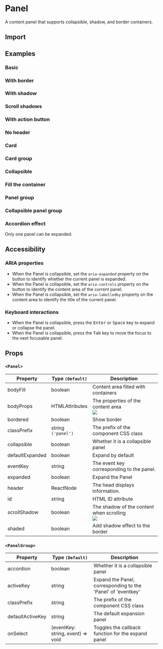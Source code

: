 # Panel

A content panel that supports collapsible, shadow, and border containers.

## Import

<!--{include:<import-guide>}-->

## Examples

### Basic

<!--{include:`basic.md`}-->

### With border

<!--{include:`bordered.md`}-->

### With shadow

<!--{include:`shaded.md`}-->

### Scroll shadows

<!--{include:`scroll-shadow.md`}-->

### With action button

<!--{include:`with-action.md`}-->

### No header

<!--{include:`no-header.md`}-->

### Card

<!--{include:`card.md`}-->

### Card group

<!--{include:`card-grid.md`}-->

### Collapsible

<!--{include:`collapsible.md`}-->

### Fill the container

<!--{include:`body-fill.md`}-->

### Panel group

<!--{include:`panel-group.md`}-->

### Collapsible panel group

<!--{include:`accordion-group.md`}-->

### Accordion effect

Only one panel can be expanded.

<!--{include:`accordion-group-active.md`}-->

## Accessibility

### ARIA properties

- When the Panel is collapsible, set the `aria-expanded` property on the button to identify whether the current panel is expanded.
- When the Panel is collapsible, set the `aria-controls` property on the button to identify the content area of the current panel.
- When the Panel is collapsible, set the `aria-labelledby` property on the content area to identify the title of the current panel.

### Keyboard interactions

- When the Panel is collapsible, press the <kbd>Enter</kbd> or <kbd>Space</kbd> key to expand or collapse the panel.
- When the Panel is collapsible, press the <kbd>Tab</kbd> key to move the focus to the next focusable panel.

## Props

### `<Panel>`

| Property        | Type `(Default)`   | Description                                              |
| --------------- | ------------------ | -------------------------------------------------------- |
| bodyFill        | boolean            | Content area filled with containers                      |
| bodyProps       | HTMLAttributes     | The properties of the content area<br/>![][5.62.0]       |
| bordered        | boolean            | Show border                                              |
| classPrefix     | string `('panel')` | The prefix of the component CSS class                    |
| collapsible     | boolean            | Whether it is a collapsible panel                        |
| defaultExpanded | boolean            | Expand by default                                        |
| eventKey        | string             | The event key corresponding to the panel.                |
| expanded        | boolean            | Expand the Panel                                         |
| header          | ReactNode          | The head displays information.                           |
| id              | string             | HTML ID attribute                                        |
| scrollShadow    | boolean            | The shadow of the content when scrolling<br/>![][5.62.0] |
| shaded          | boolean            | Add shadow effect to the border                          |

### `<PanelGroup>`

| Property         | Type `(Default)`                  | Description                                                  |
| ---------------- | --------------------------------- | ------------------------------------------------------------ |
| accordion        | boolean                           | Whether it is a collapsible panel                            |
| activeKey        | string                            | Expand the Panel, corresponding to the 'Panel' of 'eventkey' |
| classPrefix      | string                            | The prefix of the component CSS class                        |
| defaultActiveKey | string                            | The default expansion panel                                  |
| onSelect         | (eventKey: string, event) => void | Toggles the callback function for the expand panel           |

[5.62.0]: https://img.shields.io/badge/>=-v5.62.0-blue
